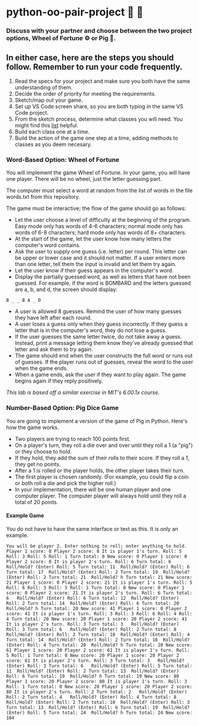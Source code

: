 # python-oo-pair-project 🐍 🙌

### Discuss with your partner and choose between the two project options, Wheel of Fortune ⚙️ or Pig 🎲.

## In either case, here are the steps you should follow. Remember to run your code frequently.
1. Read the specs for your project and make sure you both have the same understanding of them.
2. Decide the order of priority for meeting the requirements.
3. Sketch/map out your game.
4. Set up VS Code screen share, so you are both typing in the same VS Code project.
5. From the sketch process, determine what classes you will need. You might find this [list](https://stackoverflow.com/questions/4203163/how-do-i-design-a-class-in-python) helpful.
6. Build each class one at a time.
7. Build the action of the game one step at a time, adding methods to classes as you deem necesary. 

### Word-Based Option: Wheel of Fortune

You will implement the game Wheel of Fortune. In your game, you will have one player.
There will be no wheel, just the letter guessing part.

The computer must select a word at random from the list of words in the file words.txt from this repository.

The game must be interactive; the flow of the game should go as follows:

- Let the user choose a level of difficulty at the beginning of the program. Easy mode only has words of 4-6 characters; normal mode only has words of 6-8 characters; hard mode only has words of 8+ characters.
- At the start of the game, let the user know how many letters the computer's word contains.
- Ask the user to supply one guess (i.e. letter) per round. This letter can be upper or lower case and it should not matter. If a user enters more than one letter, tell them the input is invalid and let them try again.
- Let the user know if their guess appears in the computer's word.
- Display the partially guessed word, as well as letters that have not been guessed. For example, if the word is BOMBARD and the letters guessed are a, b, and d, the screen should display:

`B _ _ B A _ D`

- A user is allowed 8 guesses. Remind the user of how many guesses they have left after each round.
- A user loses a guess only when they guess incorrectly. If they guess a letter that is in the computer's word, they do not lose a guess.
- If the user guesses the same letter twice, do not take away a guess. Instead, print a message letting them know they've already guessed that letter and ask them to try again.
- The game should end when the user constructs the full word or runs out of guesses. If the player runs out of guesses, reveal the word to the user when the game ends.
- When a game ends, ask the user if they want to play again. The game begins again if they reply positively.

_This lab is based off a similar exercise in MIT's 6.00.1x course._

### Number-Based Option: Pig Dice Game

You are going to implement a version of the game of Pig in Python. Here's how the game works.

- Two players are trying to reach 100 points first. 
- On a player's turn, they roll a die over and over until they roll a 1 (a "pig") or they choose to hold. 
- If they hold, they add the sum of their rolls to their score. If they roll a 1, they get no points. 
- After a 1 is rolled or the player holds, the other player takes their turn.
- The first player is chosen randomly. (For example, you could flip a coin or both roll a die and pick the higher roll.)
- In your implementation, there will be one human player and one computer player. The computer player will always hold until they roll a total of 20 points.

#### Example Game
You do not have to have the same interface or text as this. It is only an example.

`You will be player 2.
Enter nothing to roll; enter anything to hold.
Player 1 score: 0
Player 2 score: 0
It is player 1's turn.
Roll: 5
Roll: 3
Roll: 5
Roll: 1
Turn total: 0
New score: 0
Player 1 score: 0
Player 2 score: 0
It is player 2's turn.
Roll: 6
Turn total: 6 	Roll/Hold? (Enter)
Roll: 5
Turn total: 11 	Roll/Hold? (Enter)
Roll: 6
Turn total: 17 	Roll/Hold? (Enter)
Roll: 2
Turn total: 19 	Roll/Hold? (Enter)
Roll: 2
Turn total: 21 	Roll/Hold? h
Turn total: 21
New score: 21
Player 1 score: 0
Player 2 score: 21
It is player 1's turn.
Roll: 5
Roll: 6
Roll: 3
Roll: 5
Roll: 1
Turn total: 0
New score: 0
Player 1 score: 0
Player 2 score: 21
It is player 2's turn.
Roll: 6
Turn total: 6 	Roll/Hold? (Enter)
Roll: 6
Turn total: 12 	Roll/Hold? (Enter)
Roll: 2
Turn total: 14 	Roll/Hold? (Enter)
Roll: 6
Turn total: 20 	Roll/Hold? h
Turn total: 20
New score: 41
Player 1 score: 0
Player 2 score: 41
It is player 1's turn.
Roll: 3
Roll: 3
Roll: 6
Roll: 4
Roll: 4
Turn total: 20
New score: 20
Player 1 score: 20
Player 2 score: 41
It is player 2's turn.
Roll: 3
Turn total: 3 	Roll/Hold? (Enter)
Roll: 3
Turn total: 6 	Roll/Hold? (Enter)
Roll: 2
Turn total: 8 	Roll/Hold? (Enter)
Roll: 2
Turn total: 10 	Roll/Hold? (Enter)
Roll: 4
Turn total: 14 	Roll/Hold? (Enter)
Roll: 2
Turn total: 16 	Roll/Hold? (Enter)
Roll: 4
Turn total: 20 	Roll/Hold? h
Turn total: 20
New score: 61
Player 1 score: 20
Player 2 score: 61
It is player 1's turn.
Roll: 5
Roll: 1
Turn total: 0
New score: 20
Player 1 score: 20
Player 2 score: 61
It is player 2's turn.
Roll: 3
Turn total: 3 	Roll/Hold? (Enter)
Roll: 3
Turn total: 6 	Roll/Hold? (Enter)
Roll: 5
Turn total: 11 	Roll/Hold? (Enter)
Roll: 2
Turn total: 13 	Roll/Hold? (Enter)
Roll: 6
Turn total: 19 	Roll/Hold? h
Turn total: 19
New score: 80
Player 1 score: 20
Player 2 score: 80
It is player 1's turn.
Roll: 3
Roll: 1
Turn total: 0
New score: 20
Player 1 score: 20
Player 2 score: 80
It is player 2's turn.
Roll: 2
Turn total: 2 	Roll/Hold? (Enter)
Roll: 2
Turn total: 4 	Roll/Hold? (Enter)
Roll: 4
Turn total: 8 	Roll/Hold? (Enter)
Roll: 2
Turn total: 10 	Roll/Hold? (Enter)
Roll: 3
Turn total: 13 	Roll/Hold? (Enter)
Roll: 6
Turn total: 19 	Roll/Hold? (Enter)
Roll: 5
Turn total: 24 	Roll/Hold? h
Turn total: 24
New score: 104`


